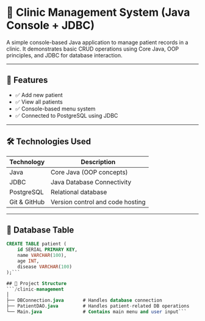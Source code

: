 # 🏥 Clinic Management System (Java Console + JDBC)

A simple console-based Java application to manage patient records in a clinic. It demonstrates basic CRUD operations using Core Java, OOP principles, and JDBC for database interaction.

---

## 📌 Features

- ✅ Add new patient
- ✅ View all patients
- ✅ Console-based menu system
- ✅ Connected to PostgreSQL using JDBC

---

## 🛠 Technologies Used

| Technology   | Description                       |
|--------------|-----------------------------------|
| Java         | Core Java (OOP concepts)          |
| JDBC         | Java Database Connectivity        |
| PostgreSQL   | Relational database               |
| Git & GitHub | Version control and code hosting  |

---

## 🧾 Database Table

```sql
CREATE TABLE patient (
    id SERIAL PRIMARY KEY,
    name VARCHAR(100),
    age INT,
    disease VARCHAR(100)
);```

## 🧾 Project Structure
```/clinic-management
│
├── DBConnection.java       # Handles database connection
├── PatientDAO.java         # Handles patient-related DB operations
└── Main.java               # Contains main menu and user input```


